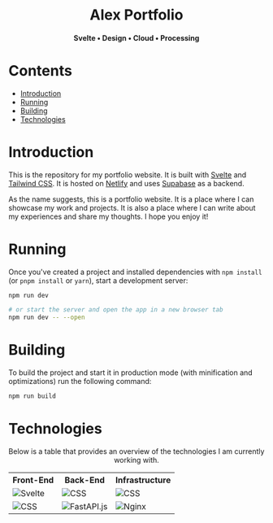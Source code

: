<div align="center">

  <h1>Alex Portfolio</h1>
  <h4>Svelte  •  Design  •  Cloud •  Processing</h4>

</div>

<h1>Contents</h1>

- [Introduction](#introduction)
- [Running](#running)
- [Building](#building)
- [Technologies](#technologies)

<h1 id="introduction">Introduction</h1>

This is the repository for my portfolio website. It is built with [Svelte](https://svelte.dev/) and [Tailwind CSS](https://tailwindcss.com/). It is hosted on [Netlify](https://www.netlify.com/) and uses [Supabase](https://supabase.io/) as a backend. 

As the name suggests, this is a portfolio website. It is a place where I can showcase my work and projects. It is also a place where I can write about my experiences and share my thoughts. I hope you enjoy it!


<h1 id="running">Running</h1>

Once you've created a project and installed dependencies with `npm install` (or `pnpm install` or `yarn`), start a development server:

```bash
npm run dev

# or start the server and open the app in a new browser tab
npm run dev -- --open
```

<h1 id="running">Building</h1>

To build the project and start it in production mode (with minification and optimizations) run the following command:

```bash
npm run build
```

<h1 id="technologies">Technologies</h1>

<div align="center" id="technologies">

Below is a table that provides an overview of the technologies I am currently working with.

<table>
  <tr>
    <th>Front-End</th>
    <th>Back-End</th>
    <th>Infrastructure</th>
  </tr>
  <tr> 
    <td><img src="https://img.shields.io/badge/svelte-2373db.svg?style=for-the-badge&logo=svelte&logoColor=white" alt="Svelte"/></td>
    <td><img src="https://img.shields.io/badge/fastapi-53a548.svg?style=for-the-badge&logo=fastapi&logoColor=white" alt="CSS" /></td>
    <td><img src="https://img.shields.io/badge/netlify-195ab0.svg?style=for-the-badge&logo=netlify&logoColor=white" alt="CSS" /></td>
  </tr>
  <tr>
    <td><img src="https://img.shields.io/badge/tailwind-7D4698.svg?style=for-the-badge&logo=tailwindcss&logoColor=white" alt="CSS" /></td>
    <td><img src="https://img.shields.io/badge/supabase-23404d.svg?style=for-the-badge&logo=supabase" alt="FastAPI.js"/></td>
    <td><img src="https://img.shields.io/badge/nginx-230096.svg?style=for-the-badge&logo=nginx" alt="Nginx"/></td>
  </tr>
 </table>
</div>



